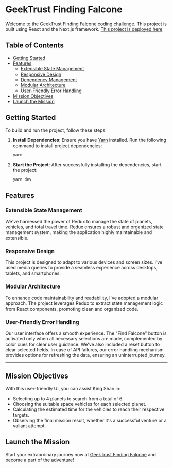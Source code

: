 # GeekTrust Finding Falcone

Welcome to the GeekTrust Finding Falcone coding challenge. This project is built using React and the Next.js framework. [This project is deployed here](https://650142cd720b2c3769cc678f--sparkly-pudding-976d55.netlify.app/)

## Table of Contents

- [Getting Started](#getting-started)
- [Features](#features)
  - [Extensible State Management](#extensible-state-management)
  - [Responsive Design](#responsive-design)
  - [Dependency Management](#dependency-management)
  - [Modular Architecture](#modular-architecture)
  - [User-Friendly Error Handling](#user-friendly-error-handling)
- [Mission Objectives](#mission-objectives)
- [Launch the Mission](#launch-the-mission)

## Getting Started

To build and run the project, follow these steps:

1. **Install Dependencies**: Ensure you have [Yarn](https://yarnpkg.com/) installed. Run the following command to install project dependencies:

   ```bash
   yarn
2. **Start the Project**: After successfully installing the dependencies, start the project:

   ```bash
   yarn dev

## Features

### Extensible State Management
We've harnessed the power of Redux to manage the state of planets, vehicles, and total travel time. Redux ensures a robust and organized state management system, making the application highly maintainable and extensible.

### Responsive Design
This project is designed to adapt to various devices and screen sizes. I've used media queries to provide a seamless experience across desktops, tablets, and smartphones.

### Modular Architecture
To enhance code maintainability and readability, I've adopted a modular approach. The project leverages Redux to extract state management logic from React components, promoting clean and organized code.

### User-Friendly Error Handling
Our user interface offers a smooth experience. The "Find Falcone" button is activated only when all necessary selections are made, complemented by color cues for clear user guidance. We've also included a reset button to clear selected fields. In case of API failures, our error handling mechanism provides options for refreshing the data, ensuring an uninterrupted journey.

-------

## Mission Objectives
With this user-friendly UI, you can assist King Shan in:
- Selecting up to 4 planets to search from a total of 6.
- Choosing the suitable space vehicles for each selected planet.
- Calculating the estimated time for the vehicles to reach their respective targets.
- Observing the final mission result, whether it's a successful venture or a valiant attempt.

## Launch the Mission

Start your extraordinary journey now at [GeekTrust Finding Falcone](https://650142cd720b2c3769cc678f--sparkly-pudding-976d55.netlify.app/) and become a part of the adventure!
